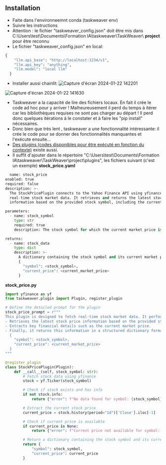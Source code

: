 ## Installation
- Faite dans l'environneemnt conda (taskweaver env)
- Suivre les instructions
- Attention : le fichier "taskweaver_config.json" doit être mis dans C:\Users\test\Documents\Formation IA\taskweaver\TaskWeaver\ **project** pour être reconnu
- Le fichier "taskweaver_config.json" en local: 
```Python
{
    "llm.api_base": "http://localhost:1234/v1",
    "llm.api_key": "anything",
    "llm.model": "local llm"
  }
```
- Installer aussi chainlit:
![Capture d'écran 2024-01-22 142201](https://github.com/jpbrasile/formationIA2.0/assets/8331027/11c8a1a5-2f88-4ea2-9177-78f7917d6172)


![Capture d'écran 2024-01-22 141630](https://github.com/jpbrasile/formationIA2.0/assets/8331027/58ee0298-aa10-44c2-b83e-1e2ca77eeac9)

- Taskweaver a la capacité de lire des fichiers locaux. En fait il crée le code ad hoc pour y arriver ! Malheureusement il perd du temps à itérer car les bibliothèques requises ne sont pas charger au départ ! Il perd donc quelques itérations à le constater et à faire les "pip install" nécessaires.
- Donc bien que très lent , taskweaver a une fonctionnalité intéressante: il crée le code pour se donner des fonctionnalités manquantes  et l'exécute ensuite...
- [Des plugins (codes disponibles pour être exécuté en fonction du contexte)](https://www.youtube.com/watch?v=o4zmEEKvdTY) existe aussi.
- Il suffit d'ajouter dans le répertoire "C:\Users\test\Documents\Formation IA\taskweaver\TaskWeaver\project\plugins", les fichiers suivant (c'est un exemple)
**stock_price.yaml**
```Python
  name: stock_price
enabled: true
required: false
description: >-
  The StockPricePlugin connects to the Yahoo Finance API using yfinance to fetch
  real-time stock market data. It retrieves and returns the latest stock price
  information based on the provided stock symbol, including the current market price.

parameters:
  - name: stock_symbol
    type: str
    required: true
    description: The stock symbol for which the current market price is to be retrieved.

returns:
  - name: stock_data
    type: dict
    description: >-
      A dictionary containing the stock symbol and its current market price. The format is:
      {
        "symbol": <stock_symbol>,
        "current_price": <current_market_price>
      }
```
**stock_price.py**
```Python
import yfinance as yf
from taskweaver.plugin import Plugin, register_plugin

# Define the detailed prompt for the plugin
stock_price_prompt = r"""
This plugin is designed to fetch real-time stock market data. It performs the following tasks:
- Retrieves the latest stock price information based on the provided stock symbol.
- Extracts key financial details such as the current market price.
- Finally, it returns this information in a structured dictionary format, as shown below:
  {
    "symbol": <stock_symbol>,
    "current_price": <current_market_price>
  }
"""

@register_plugin
class StockPricePlugin(Plugin):
    def __call__(self, stock_symbol: str):
        # Fetch stock data using yfinance
        stock = yf.Ticker(stock_symbol)

        # Check if stock exists and has info
        if not stock.info:
            return {"error": f"No data found for symbol: {stock_symbol}"}

        # Extract the current stock price
        current_price = stock.history(period="1d")['Close'].iloc[-1]

        # Check if current price is available
        if current_price is None:
            return {"error": f"Current price not available for symbol: {stock_symbol}"}

        # Return a dictionary containing the stock symbol and its current price
        return {
            "symbol": stock_symbol,
            "current_price": current_price
        }
```
